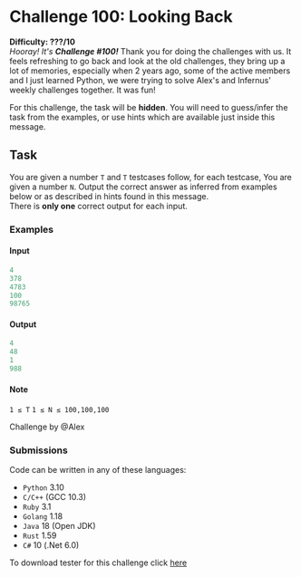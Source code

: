 # Challenge 100: Looking Back

**Difficulty: ???/10**  
*Hooray! It's **Challenge #100!*** Thank you for doing the challenges with us.
It feels refreshing to go back and look at the old challenges, they bring up a lot of memories, especially when 2 years ago, some of the active members and I just learned Python, we were trying to solve Alex's and Infernus' weekly challenges together. It was fun!

For this challenge, the task will be **hidden**. You will need to guess/infer the task from the examples, or use hints which are available just inside this message.

## Task

You are given a number `T` and `T` testcases follow, for each testcase,
You are given a number `N`. Output the correct answer as inferred from examples below or as described in hints found in this message.  
There is **only one** correct output for each input.

### Examples

#### Input

```rs
4
378
4783
100
98765
```

#### Output

```rs
4
48
1
988
```

#### Note

`1 ≤ T`
`1 ≤ N ≤ 100,100,100`

Challenge by @Alex

### Submissions

Code can be written in any of these languages:

- `Python` 3.10
- `C/C++` (GCC 10.3)
- `Ruby` 3.1
- `Golang` 1.18
- `Java` 18 (Open JDK)
- `Rust` 1.59
- `C#` 10 (.Net 6.0)

To download tester for this challenge click [here](https://downgit.github.io/#/home?url=https://github.com/Pomroka/PreviousChallenges/tree/main/Challenge_100)
